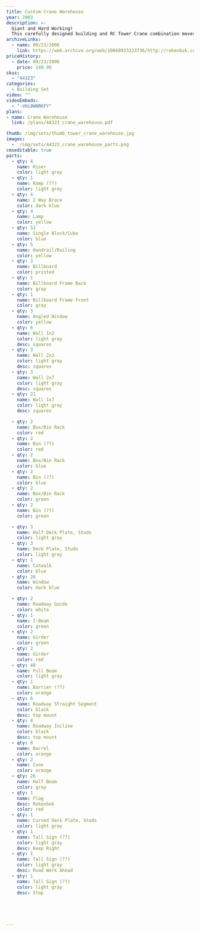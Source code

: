 ```yaml
---
title: Custom Crane Warehouse
year: 2003
description: >-
  Giant and Hard Working!
  This carefully designed building and RC Tower Crane combination moves and stores all kinds of building materials. The RC Tower Crane features 4 different working attachments and works great with the RC Loader, RC Forklift, and RC TransGripper. The warehouse comes with pallets, crates, and pallet racks so you can move and store Roks, barrels . . . whatever! New ROK'n Roadway pieces make accurate driving a snap. Includes over 260 pieces. Requires Start Set and 3 AA batteries (not included).
archiveLinks:
  - name: 09/23/2006
    link: https://web.archive.org/web/20060923223736/http://rokenbok.com/catalog/pd_44623.html
priceHistory:
  - date: 09/23/2006
    price: 149.99
skus:
  - "44323"
categories: 
  - Building Set
video: ""
videoEmbeds:
  - "-VHi8WNRKFY"
plans:
- name: Crane Warehouse
  link: /plans/44323_crane_warehouse.pdf

thumb: /img/sets/thumb_tower_crane_warehouse.jpg
images:
  -  /img/sets/44323_crane_warehouse_parts.png
cmseditable: true
parts:
  - qty: 4
    name: Riser
    color: light gray
  - qty: 1
    name: Ramp (??)
    color: light gray
  - qty: 4
    name: 2 Way Brace
    color: dark blue
  - qty: 4
    name: Lamp
    color: yellow
  - qty: 52
    name: Single Block/Cube
    color: blue
  - qty: 5
    name: Handrail/Railing
    color: yellow
  - qty: 3
    name: Billboard
    color: printed
  - qty: 1
    name: Billboard Frame Back
    color: gray
  - qty: 1
    name: Billboard Frame Front
    color: gray
  - qty: 3
    name: Angled Window
    color: yellow
  - qty: 6
    name: Wall 1x2
    color: light gray
    desc: squares
  - qty: 3
    name: Wall 2x2
    color: light gray
    desc: squares
  - qty: 3
    name: Wall 2x7
    color: light gray
    desc: squares
  - qty: 21
    name: Wall 1x7
    color: light gray
    desc: squares

  - qty: 2
    name: Box/Bin Rack
    color: red
  - qty: 2
    name: Bin (??)
    color: red
  - qty: 2
    name: Box/Bin Rack
    color: blue
  - qty: 2
    name: Bin (??)
    color: blue
  - qty: 2
    name: Box/Bin Rack
    color: green
  - qty: 2
    name: Bin (??)
    color: green

  - qty: 3
    name: Half Deck Plate, Studs
    color: light gray
  - qty: 3
    name: Deck Plate, Studs
    color: light gray
  - qty: 1
    name: Catwalk
    color: blue
  - qty: 26
    name: Window
    color: dark blue

  - qty: 2
    name: Roadway Guide
    color: white
  - qty: 1
    name: I-Beam
    color: green
  - qty: 2
    name: Girder
    color: green
  - qty: 2
    name: Girder
    color: red
  - qty: 48
    name: Full Beam
    color: light gray
  - qty: 1
    name: Barrier (??)
    color: orange
  - qty: 6
    name: Roadway Straight Segment
    color: black
    desc: top mount
  - qty: 4
    name: Roadway Incline
    color: black
    desc: top mount
  - qty: 8
    name: Barrel
    color: orange
  - qty: 2
    name: Cone
    color: orange
  - qty: 26
    name: Half Beam
    color: gray
  - qty: 1
    name: Flag
    desc: Rokenbok
    color: red
  - qty: 1
    name: Curved Deck Plate, Studs
    color: light gray
  - qty: 1
    name: Tall Sign (??)
    color: light gray
    desc: Keep Right
  - qty: 1
    name: Tall Sign (??)
    color: light gray
    desc: Road Work Ahead
  - qty: 1
    name: Tall Sign (??)
    color: light gray
    desc: Stop




    
---
```

